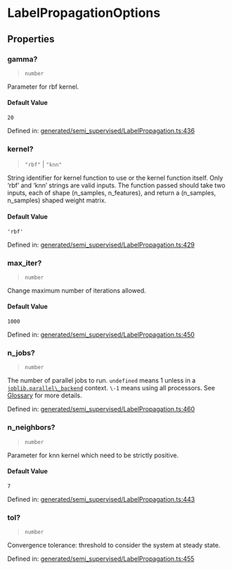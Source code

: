 # LabelPropagationOptions

## Properties

### gamma?

> `number`

Parameter for rbf kernel.

#### Default Value

`20`

Defined in:  [generated/semi\_supervised/LabelPropagation.ts:436](https://github.com/transitive-bullshit/scikit-learn-ts/blob/92ab806/packages/sklearn/src/generated/semi_supervised/LabelPropagation.ts#L436)

### kernel?

> `"rbf"` \| `"knn"`

String identifier for kernel function to use or the kernel function itself. Only ‘rbf’ and ‘knn’ strings are valid inputs. The function passed should take two inputs, each of shape (n\_samples, n\_features), and return a (n\_samples, n\_samples) shaped weight matrix.

#### Default Value

`'rbf'`

Defined in:  [generated/semi\_supervised/LabelPropagation.ts:429](https://github.com/transitive-bullshit/scikit-learn-ts/blob/92ab806/packages/sklearn/src/generated/semi_supervised/LabelPropagation.ts#L429)

### max\_iter?

> `number`

Change maximum number of iterations allowed.

#### Default Value

`1000`

Defined in:  [generated/semi\_supervised/LabelPropagation.ts:450](https://github.com/transitive-bullshit/scikit-learn-ts/blob/92ab806/packages/sklearn/src/generated/semi_supervised/LabelPropagation.ts#L450)

### n\_jobs?

> `number`

The number of parallel jobs to run. `undefined` means 1 unless in a [`joblib.parallel\_backend`](https://joblib.readthedocs.io/en/latest/parallel.html#joblib.parallel_backend "(in joblib v1.3.0.dev0)") context. `\-1` means using all processors. See [Glossary](../../glossary.html#term-n_jobs) for more details.

Defined in:  [generated/semi\_supervised/LabelPropagation.ts:460](https://github.com/transitive-bullshit/scikit-learn-ts/blob/92ab806/packages/sklearn/src/generated/semi_supervised/LabelPropagation.ts#L460)

### n\_neighbors?

> `number`

Parameter for knn kernel which need to be strictly positive.

#### Default Value

`7`

Defined in:  [generated/semi\_supervised/LabelPropagation.ts:443](https://github.com/transitive-bullshit/scikit-learn-ts/blob/92ab806/packages/sklearn/src/generated/semi_supervised/LabelPropagation.ts#L443)

### tol?

> `number`

Convergence tolerance: threshold to consider the system at steady state.

Defined in:  [generated/semi\_supervised/LabelPropagation.ts:455](https://github.com/transitive-bullshit/scikit-learn-ts/blob/92ab806/packages/sklearn/src/generated/semi_supervised/LabelPropagation.ts#L455)
